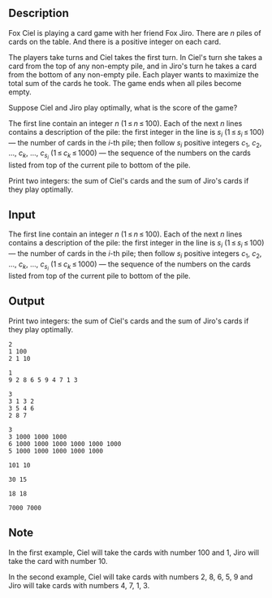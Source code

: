 ## Description

<div><p>Fox Ciel is playing a card game with her friend Fox Jiro. There are <span class="tex-span"><i>n</i></span> piles of cards on the table. And there is a positive integer on each card.</p><p>The players take turns and Ciel takes the first turn. In Ciel's turn she takes a card from the top of any non-empty pile, and in Jiro's turn he takes a card from the bottom of any non-empty pile. Each player wants to maximize the total sum of the cards he took. The game ends when all piles become empty.</p><p>Suppose Ciel and Jiro play optimally, what is the score of the game?</p></div><div class="input-specification"><p>The first line contain an integer <span class="tex-span"><i>n</i></span> (<span class="tex-span">1 ≤ <i>n</i> ≤ 100</span>). Each of the next <span class="tex-span"><i>n</i></span> lines contains a description of the pile: the first integer in the line is <span class="tex-span"><i>s</i><sub class="lower-index"><i>i</i></sub></span> (<span class="tex-span">1 ≤ <i>s</i><sub class="lower-index"><i>i</i></sub> ≤ 100</span>) — the number of cards in the <span class="tex-span"><i>i</i></span>-th pile; then follow <span class="tex-span"><i>s</i><sub class="lower-index"><i>i</i></sub></span> positive integers <span class="tex-span"><i>c</i><sub class="lower-index">1</sub></span>, <span class="tex-span"><i>c</i><sub class="lower-index">2</sub></span>, ..., <span class="tex-span"><i>c</i><sub class="lower-index"><i>k</i></sub></span>, ..., <span class="tex-span"><i>c</i><sub class="lower-index"><i>s</i><sub class="lower-index"><i>i</i></sub></sub></span> (<span class="tex-span">1 ≤ <i>c</i><sub class="lower-index"><i>k</i></sub> ≤ 1000</span>) — the sequence of the numbers on the cards listed from top of the current pile to bottom of the pile.</p></div><div class="output-specification"><p>Print two integers: the sum of Ciel's cards and the sum of Jiro's cards if they play optimally.</p></div>

## Input

<p>The first line contain an integer <span class="tex-span"><i>n</i></span> (<span class="tex-span">1 ≤ <i>n</i> ≤ 100</span>). Each of the next <span class="tex-span"><i>n</i></span> lines contains a description of the pile: the first integer in the line is <span class="tex-span"><i>s</i><sub class="lower-index"><i>i</i></sub></span> (<span class="tex-span">1 ≤ <i>s</i><sub class="lower-index"><i>i</i></sub> ≤ 100</span>) — the number of cards in the <span class="tex-span"><i>i</i></span>-th pile; then follow <span class="tex-span"><i>s</i><sub class="lower-index"><i>i</i></sub></span> positive integers <span class="tex-span"><i>c</i><sub class="lower-index">1</sub></span>, <span class="tex-span"><i>c</i><sub class="lower-index">2</sub></span>, ..., <span class="tex-span"><i>c</i><sub class="lower-index"><i>k</i></sub></span>, ..., <span class="tex-span"><i>c</i><sub class="lower-index"><i>s</i><sub class="lower-index"><i>i</i></sub></sub></span> (<span class="tex-span">1 ≤ <i>c</i><sub class="lower-index"><i>k</i></sub> ≤ 1000</span>) — the sequence of the numbers on the cards listed from top of the current pile to bottom of the pile.</p>

## Output

<p>Print two integers: the sum of Ciel's cards and the sum of Jiro's cards if they play optimally.</p>





```input1
2
1 100
2 1 10

```




```input2
1
9 2 8 6 5 9 4 7 1 3

```




```input3
3
3 1 3 2
3 5 4 6
2 8 7

```




```input4
3
3 1000 1000 1000
6 1000 1000 1000 1000 1000 1000
5 1000 1000 1000 1000 1000

```




```output1
101 10

```




```output2
30 15

```




```output3
18 18

```




```output4
7000 7000

```



## Note

<p>In the first example, Ciel will take the cards with number 100 and 1, Jiro will take the card with number 10.</p><p>In the second example, Ciel will take cards with numbers 2, 8, 6, 5, 9 and Jiro will take cards with numbers 4, 7, 1, 3.</p>
